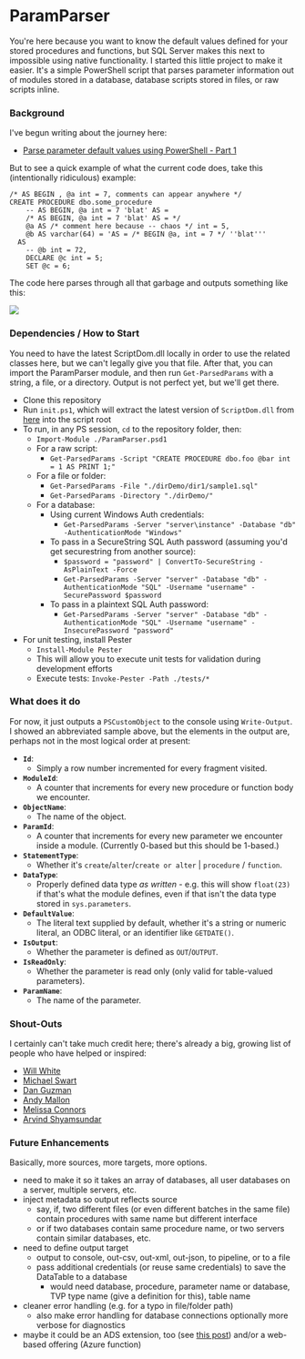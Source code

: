 # ParamParser

You're here because you want to know the default values defined for your stored procedures and functions, but SQL Server makes this next to impossible using native functionality. I started this little project to make it easier. It's a simple PowerShell script that parses parameter information out of modules stored in a database, database scripts stored in files, or raw scripts inline.

### Background

I've begun writing about the journey here:

* [Parse parameter default values using PowerShell - Part 1](https://sqlperformance.com/2020/09/sql-performance/paramparser-1)

But to see a quick example of what the current code does, take this (intentionally ridiculous) example:

```
/* AS BEGIN , @a int = 7, comments can appear anywhere */
CREATE PROCEDURE dbo.some_procedure 
    -- AS BEGIN, @a int = 7 'blat' AS =
    /* AS BEGIN, @a int = 7 'blat' AS = */
    @a AS /* comment here because -- chaos */ int = 5,
    @b AS varchar(64) = 'AS = /* BEGIN @a, int = 7 */ ''blat'''
  AS
    -- @b int = 72,
    DECLARE @c int = 5;
    SET @c = 6;
```

The code here parses through all that garbage and outputs something like this:

![](https://sqlblog.org/wp-content/uploads/2020/09/param-parser-output-0.96.png)

### Dependencies / How to Start

You need to have the latest ScriptDom.dll locally in order to use the related classes here, but we can't legally give you that file. After that, you can import the ParamParser module, and then run `Get-ParsedParams` with a string, a file, or a directory. Output is not perfect yet, but we'll get there. 

- Clone this repository
- Run `init.ps1`, which will extract the latest version of `ScriptDom.dll` from [here](https://docs.microsoft.com/en-us/sql/tools/sqlpackage-download) into the script root
- To run, in any PS session, `cd` to the repository folder, then:
  - `Import-Module ./ParamParser.psd1`
  - For a raw script:
    - `Get-ParsedParams -Script "CREATE PROCEDURE dbo.foo @bar int = 1 AS PRINT 1;"`
  - For a file or folder:
    - `Get-ParsedParams -File "./dirDemo/dir1/sample1.sql"`
    - `Get-ParsedParams -Directory "./dirDemo/"`
  - For a database:
    - Using current Windows Auth credentials:
      - `Get-ParsedParams -Server "server\instance" -Database "db" -AuthenticationMode "Windows"`
    - To pass in a SecureString SQL Auth password (assuming you'd get securestring from another source):
      - `$password = "password" | ConvertTo-SecureString -AsPlainText -Force`
      - `Get-ParsedParams -Server "server" -Database "db" -AuthenticationMode "SQL" -Username "username" -SecurePassword $password`
    - To pass in a plaintext SQL Auth password:
      - `Get-ParsedParams -Server "server" -Database "db" -AuthenticationMode "SQL" -Username "username" -InsecurePassword "password"`
- For unit testing, install Pester
  - `Install-Module Pester`
  - This will allow you to execute unit tests for validation during development efforts
  - Execute tests: `Invoke-Pester -Path ./tests/*`

### What does it do

For now, it just outputs a `PSCustomObject` to the console using `Write-Output`. I showed an abbreviated sample above, but the elements in the output are, perhaps not in the most logical order at present:

- **`Id`**: 
  - Simply a row number incremented for every fragment visited.
- **`ModuleId`**: 
  - A counter that increments for every new procedure or function body we encounter.
- **`ObjectName`**: 
  - The name of the object.
- **`ParamId`**: 
  - A counter that increments for every new parameter we encounter inside a module. (Currently 0-based but this should be 1-based.)
- **`StatementType`**: 
  - Whether it's `create`/`alter`/`create or alter` | `procedure` / `function`.
- **`DataType`**: 
  - Properly defined data type _as written_ - e.g. this will show `float(23)` if that's what the module defines, even if that isn't the data type stored in `sys.parameters`.
- **`DefaultValue`**: 
  - The literal text supplied by default, whether it's a string or numeric literal, an ODBC literal, or an identifier like `GETDATE()`.
- **`IsOutput`**: 
  - Whether the parameter is defined as `OUT`/`OUTPUT`.
- **`IsReadOnly`**: 
  - Whether the parameter is read only (only valid for table-valued parameters).
- **`ParamName`**: 
  - The name of the parameter.

### Shout-Outs

I certainly can't take much credit here; there's already a big, growing list of people who have helped or inspired:

- [Will White](https://github.com/willwhite1)
- [Michael Swart](https://michaeljswart.com/)
- [Dan Guzman](https://dbdelta.com)
- [Andy Mallon](https://am2.co)
- [Melissa Connors](https://www.sentryone.com/blog/author/melissa-connors)
- [Arvind Shyamsundar](https://github.com/arvindshmicrosoft)

### Future Enhancements

Basically, more sources, more targets, more options.

- need to make it so it takes an array of databases, all user databases on a server, multiple servers, etc.
- inject metadata so output reflects source 
  - say, if, two different files (or even different batches in the same file) contain procedures with same name but different interface
  - or if two databases contain same procedure name, or two servers contain similar databases, etc.
- need to define output target
  - output to console, out-csv, out-xml, out-json, to pipeline, or to a file
  - pass additional credentials (or reuse same credentials) to save the DataTable to a database
    - would need database, procedure, parameter name or database, TVP type name (give a definition for this), table name
- cleaner error handling (e.g. for a typo in file/folder path)
  - also make error handling for database connections optionally more verbose for diagnostics
- maybe it could be an ADS extension, too (see [this post](https://cloudblogs.microsoft.com/sqlserver/2020/09/02/the-release-of-the-azure-data-studio-extension-generator-is-now-available/?_lrsc=85b3aad6-1627-46a6-bf7c-b7e16efb7e6a)) and/or a web-based offering (Azure function)

